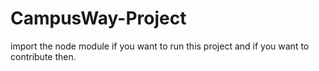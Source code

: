 # CampusWay-Project

import the node module if you want to run this project and if you want to contribute then.
